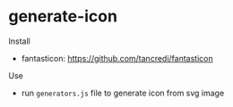 # generate-icon
Install 
- fantasticon: https://github.com/tancredi/fantasticon

Use

- run `generators.js` file to generate icon from svg image
